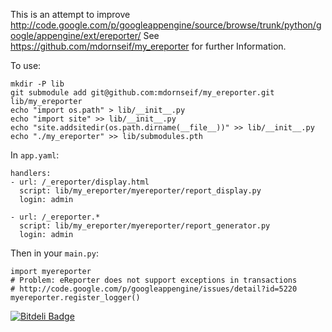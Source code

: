 This is an attempt to improve
http://code.google.com/p/googleappengine/source/browse/trunk/python/google/appengine/ext/ereporter/
See https://github.com/mdornseif/my_ereporter for further Information.

To use:

    mkdir -P lib
    git submodule add git@github.com:mdornseif/my_ereporter.git lib/my_ereporter
    echo "import os.path" > lib/__init__.py
    echo "import site" >> lib/__init__.py
    echo "site.addsitedir(os.path.dirname(__file__))" >> lib/__init__.py
    echo "./my_ereporter" >> lib/submodules.pth


In `app.yaml`:

    handlers:
    - url: /_ereporter/display.html
      script: lib/my_ereporter/myereporter/report_display.py
      login: admin

    - url: /_ereporter.*
      script: lib/my_ereporter/myereporter/report_generator.py
      login: admin



Then in your `main.py`:

    import myereporter
    # Problem: eReporter does not support exceptions in transactions
    # http://code.google.com/p/googleappengine/issues/detail?id=5220
    myereporter.register_logger()


[![Bitdeli Badge](https://d2weczhvl823v0.cloudfront.net/mdornseif/my_ereporter/trend.png)](https://bitdeli.com/free "Bitdeli Badge")

